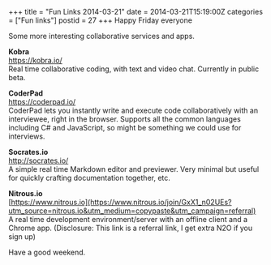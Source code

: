 +++
title = "Fun Links 2014-03-21"
date = 2014-03-21T15:19:00Z
categories = ["Fun links"]
postid = 27
+++
Happy Friday everyone

Some more interesting collaborative services and apps.

**Kobra**  
https://kobra.io/  
Real time collaborative coding, with text and video chat. Currently in public beta.

**CoderPad**  
https://coderpad.io/  
CoderPad lets you instantly write and execute code collaboratively with an interviewee, right in the browser. Supports all the common languages including C# and JavaScript, so might be something we could use for interviews.

**Socrates.io**  
http://socrates.io/  
A simple real time Markdown editor and previewer. Very minimal but useful for quickly crafting documentation together, etc.

**Nitrous.io**  
[https://www.nitrous.io](https://www.nitrous.io/join/GxX1_n02UEs?utm_source=nitrous.io&utm_medium=copypaste&utm_campaign=referral)  
A real time development environment/server with an offline client and a Chrome app. (Disclosure: This link is a referral link, I get extra N2O if you sign up)

Have a good weekend.
















